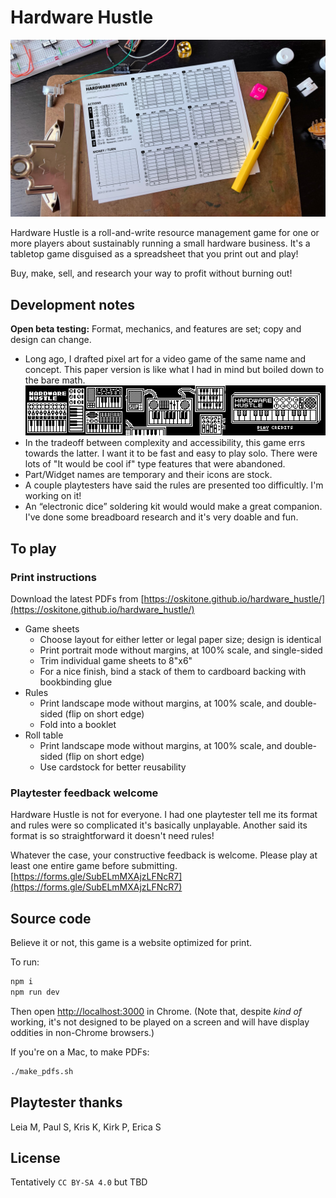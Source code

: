 # Hardware Hustle

![Hardware Hustle](header.jpg)

Hardware Hustle is a roll-and-write resource management game for one or more players about sustainably running a small hardware business. It's a tabletop game disguised as a spreadsheet that you print out and play!

Buy, make, sell, and research your way to profit without burning out!

## Development notes

**Open beta testing:** Format, mechanics, and features are set; copy and design can change.

- Long ago, I drafted pixel art for a video game of the same name and concept. This paper version is like what I had in mind but boiled down to the bare math.  
  ![Arduboy video game concept art](public/arduboy-concept-art.png)
- In the tradeoff between complexity and accessibility, this game errs towards the latter. I want it to be fast and easy to play solo. There were lots of "It would be cool if" type features that were abandoned.
- Part/Widget names are temporary and their icons are stock.
- A couple playtesters have said the rules are presented too difficultly. I'm working on it!
- An “electronic dice” soldering kit would would make a great companion. I've done some breadboard research and it's very doable and fun.

## To play

### Print instructions

Download the latest PDFs from [https://oskitone.github.io/hardware_hustle/](https://oskitone.github.io/hardware_hustle/)

- Game sheets
  - Choose layout for either letter or legal paper size; design is identical
  - Print portrait mode without margins, at 100% scale, and single-sided
  - Trim individual game sheets to 8"x6"
  - For a nice finish, bind a stack of them to cardboard backing with bookbinding glue
- Rules
  - Print landscape mode without margins, at 100% scale, and double-sided (flip on short edge)
  - Fold into a booklet
- Roll table
  - Print landscape mode without margins, at 100% scale, and double-sided (flip on short edge)
  - Use cardstock for better reusability

### Playtester feedback welcome

Hardware Hustle is not for everyone. I had one playtester tell me its format and rules were so complicated it's basically unplayable. Another said its format is so straightforward it doesn't need rules!

Whatever the case, your constructive feedback is welcome. Please play at least one entire game before submitting. [https://forms.gle/SubELmMXAjzLFNcR7](https://forms.gle/SubELmMXAjzLFNcR7)

## Source code

Believe it or not, this game is a website optimized for print.

To run:

```bash
npm i
npm run dev
```

Then open [http://localhost:3000](http://localhost:3000) in Chrome. (Note that, despite _kind of_ working, it's not designed to be played on a screen and will have display oddities in non-Chrome browsers.)

If you're on a Mac, to make PDFs:

```bash
./make_pdfs.sh
```

## Playtester thanks

Leia M, Paul S, Kris K, Kirk P, Erica S

## License

Tentatively `CC BY-SA 4.0` but TBD
